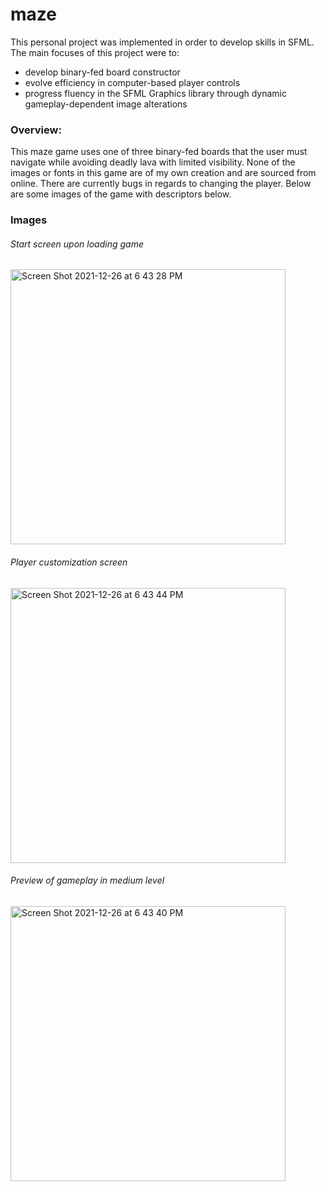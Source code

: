 # maze

This personal project was implemented in order to develop skills in SFML. The main focuses of this project were to:
- develop binary-fed board constructor
- evolve efficiency in computer-based player controls
- progress fluency in the SFML Graphics library through dynamic gameplay-dependent image alterations

### Overview:
This maze game uses one of three binary-fed boards that the user must navigate while avoiding deadly lava with limited visibility. None of the images or fonts in this game are of my own creation and are sourced from online. There are currently bugs in regards to changing the player. Below are some images of the game with descriptors below.

### Images
###### Start screen upon loading game
<img width="440" alt="Screen Shot 2021-12-26 at 6 43 28 PM" src="https://user-images.githubusercontent.com/58489255/147422632-706ef5ff-0e2f-4152-9ab7-f6e5b83ba217.png">

###### Player customization screen
<img width="440" alt="Screen Shot 2021-12-26 at 6 43 44 PM" src="https://user-images.githubusercontent.com/58489255/147422674-a99df20f-fb97-467c-b58f-8c4d846ce064.png">

###### Preview of gameplay in medium level
<img width="440" alt="Screen Shot 2021-12-26 at 6 43 40 PM" src="https://user-images.githubusercontent.com/58489255/147422677-5f948f74-2ab1-47d9-851f-50079a33d0ca.png">
